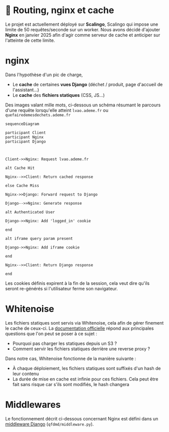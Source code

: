 # 🚏 Routing, nginx et cache
Le projet est actuellement déployé sur **Scalingo**, Scalingo qui impose une limite de 50 requêtes/seconde sur un worker.
Nous avons décidé d'ajouter **Nginx** en janvier 2025 afin d'agir comme serveur de cache et anticiper sur l'atteinte de cette limite.
# nginx
Dans l'hypothèse d'un pic de charge,
- Le **cache** de certaines **vues Django** (déchet / produit, page d'accueil de l'assistant...)
- Le **cache** des **fichiers statiques** (CSS, JS...)

Des images valant mille mots, ci-dessous un schéma résumant le parcours d'une requête lorsqu'elle atteint `lvao.ademe.fr` ou `quefairedemesdechets.ademe.fr`


```mermaid
sequenceDiagram

participant Client
participant Nginx
participant Django



Client->>Nginx: Request lvao.ademe.fr

alt Cache Hit

Nginx-->>Client: Return cached response

else Cache Miss

Nginx->>Django: Forward request to Django

Django-->>Nginx: Generate response

alt Authenticated User

Django->>Nginx: Add 'logged_in' cookie

end

alt iframe query param present

Django->>Nginx: Add iframe cookie

end

Nginx-->>Client: Return Django response

end
```

Les cookies définis expirent à la fin de la session, cela veut dire qu'ils seront re-générés si l'utilisateur ferme son navigateur.

# Whitenoise

Les fichiers statiques sont servis via Whitenoise, cela afin de gérer finement le cache de ceux-ci.
La [documentation officielle](https://whitenoise.readthedocs.io/en/latest/index.html#infrequently-asked-questions) répond aux principales questions que l'on peut se poser à ce sujet :
- Pourquoi pas charger les statiques depuis un S3 ?
- Comment servir les fichiers statiques derrière une reverse proxy ?

Dans notre cas, Whitenoise fonctionne de la manière suivante :
- À chaque déploiement, les fichiers statiques sont suffixés d'un hash de leur contenu
- La durée de mise en cache est infinie pour ces fichiers. Cela peut être fait sans risque car s'ils sont modifiés, le hash changera

# Middlewares

Le fonctionnement décrit ci-dessous concernant Nginx est défini dans un [middleware Django](https://docs.djangoproject.com/en/5.1/topics/http/middleware/) (`qfdmd/middleware.py`).
